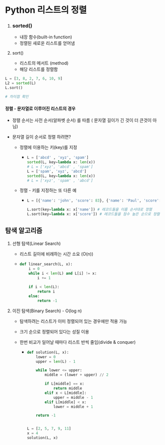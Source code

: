 # Python 리스트의 정렬

1. ### sorted()

   - 내장 함수(built-in function)
   - 정렬된 새로운 리스트를 얻어냄

2. sort()

   - 리스트의 메서트 (method)
   - 해당 리스트를 정렬함

```python
L = [3, 8, 2, 7, 6, 10, 9]
L2 = sorted(L)
L.sort()

# 차이점 확인

```



####  정렬 - 문자열로 이루어진 리스트의 경우

- 정렬 순서는 사전 순서(알파벳 순서) 를 따름 ( 문자열 길이가 긴 것이 더 큰것이 아님)

- 문자열 길이 순서로 정렬 하려면?

  - 정렬에 이용하는 키(key)를 지정

    - ```python
      L = ['abcd' , 'xyz', 'spam']
      sorted(L, key=lambda x: len(x))
      # L = ['xyz', 'abcd' , 'spam']
      L = ['spam', 'xyz', 'abcd']
      sorted(L, key=lambda x: len(x))
      # L = ['xyz', 'spam' , 'abcd']
      ```

  - 정렬 - 키를 지정하는 또 다른 예

    - ``` python
      L = [{'name': 'john', 'score': 83}, {'name': 'Paul', 'score': 92}]
      
      L.sort(key=lambda x: x['name']) # 레코드들을 이름 순서대로 정렬
      L.sort(key=lambda x: x['score']) # 레코드들을 점수 높은 순으로 정렬
      ```



## 탐색 알고리즘

1. 선형 탐색(Linear Search)

   - 리스트 길이에 비례하는 시간 소요 (O(n))

   - ```python
     def linear_search(L, x):
         i = 0
         while i < len(L) and L[i] != x:
             i += 1
             
         if i < len(L):
             return i
         else:
             return -1
     ```

     

2. 이진 탐색(Binary Search) - O(log n)

   - 탐색하려는 리스트가 이미 정렬되어 있는 경우에만 적용 가능

   - 크기 순으로 정렬되어 있다는 성질 이용

   - 한번 비교가 일어날 때마다 리스트 반씩 줄임(divide & conquer)

     - ```python
       def solution(L, x):
           lower = 0
           upper = len(L) - 1
       
           while lower <= upper:
               middle = (lower + upper) // 2
       
               if L[middle] == x:
                   return middle
               elif x < L[middle]:
                   upper = middle - 1
               elif L[middle] < x:
                   lower = middle + 1
       
           return -1
       
       
       L = [2, 5, 7, 9, 11]
       x = 4
       solution(L, x)
       ```

       

